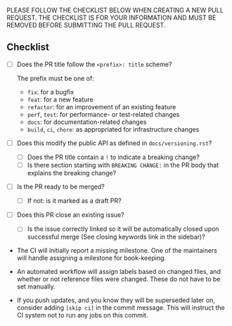 PLEASE FOLLOW THE CHECKLIST BELOW WHEN CREATING A NEW PULL REQUEST. THE
CHECKLIST IS FOR YOUR INFORMATION AND MUST BE REMOVED BEFORE SUBMITTING THE PULL
REQUEST.

## Checklist

- [ ] Does the PR title follow the `<prefix>: title` scheme?

    The prefix must be one of:

  - `fix`: for a bugfix
  - `feat`: for a new feature
  - `refactor`: for an improvement of an existing feature
  - `perf`, `test`: for performance- or test-related changes
  - `docs`: for documentation-related changes
  - `build`, `ci`, `chore`: as appropriated for infrastructure changes

- [ ] Does this modify the public API as defined in `docs/versioning.rst`?

  - [ ] Does the PR title contain a `!` to indicate a breaking change?
  - [ ] Is there section starting with `BREAKING CHANGE:` in the PR body
          that explains the breaking change?

- [ ] Is the PR ready to be merged?

  - [ ] If not: is it marked as a draft PR?

- [ ] Does this PR close an existing issue?

  - [ ] Is the issue correctly linked so it will be automatically closed
        upon successful merge (See closing keywords link in the sidebar)?

- The CI will initially report a missing milestone. One of the maintainers will
  handle assigning a milestone for book-keeping.

- An automated workflow will assign labels based on changed files, and whether
  or not reference files were changed. These do not have to be set manually.

- If you push updates, and you know they will be superseded later on, consider adding
  `[skip ci]` in the commit message. This will instruct the CI system not to run any
  jobs on this commit.
